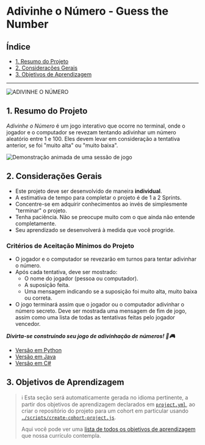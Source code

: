 # Adivinhe o Número - Guess the Number

## Índice

- [1. Resumo do Projeto](#1-resumo-do-projeto)
- [2. Considerações Gerais](#2-considerações-gerais)
- [3. Objetivos de Aprendizagem](#3-objetivos-de-aprendizagem)

---

![ADIVINHE O
NÚMERO](https://firebasestorage.googleapis.com/v0/b/laboratoria-945ea.appspot.com/o/guess-the-number.png?alt=media)

## 1. Resumo do Projeto

_Adivinhe o Número_ é um jogo interativo que ocorre no terminal, onde o jogador
e o computador se revezam tentando adivinhar um número aleatório entre 1 e 100.
Eles devem levar em consideração a tentativa anterior, se foi "muito alta" ou
"muito baixa".

![Demonstração animada de uma sessão de
jogo](https://firebasestorage.googleapis.com/v0/b/laboratoria-945ea.appspot.com/o/guess-the-number-demo.gif?alt=media)

## 2. Considerações Gerais

- Este projeto deve ser desenvolvido de maneira **individual**.
- A estimativa de tempo para completar o projeto é de 1 a 2 Sprints.
- Concentre-se em adquirir conhecimentos ao invés de simplesmente "terminar" o
  projeto.
- Tenha paciência. Não se preocupe muito com o que ainda não entende
  completamente.
- Seu aprendizado se desenvolverá à medida que você progride.

### **Critérios de Aceitação Mínimos do Projeto**

- O jogador e o computador se revezarão em turnos para tentar adivinhar o
  número.
- Após cada tentativa, deve ser mostrado:
  * O nome do jogador (pessoa ou computador).
  * A suposição feita.
  * Uma mensagem indicando se a suposição foi muito alta, muito baixa ou
    correta.
- O jogo terminará assim que o jogador ou o computador adivinhar o número
  secreto. Deve ser mostrada uma mensagem de fim de jogo, assim como uma lista
  de todas as tentativas feitas pelo jogador vencedor.

**_Divirta-se construindo seu jogo de adivinhação de números! 🎲🎮_**

- [Versão em Python](./docs/README-python.md)
- [Versão em Java](./docs/README-java.md)
- [Versão em C#](./docs/README-csharp.pt.md)

## 3. Objetivos de Aprendizagem

> ℹ️ Esta seção será automaticamente gerada no idioma pertinente, a partir dos
> objetivos de aprendizagem declarados em [`project.yml`](./project.yml), ao
> criar o repositório do projeto para um cohort em particular usando
> [`./scripts/create-cohort-project.js`](../../scripts#create-cohort-project-coaches).
>
> Aqui você pode ver uma [lista de todos os objetivos de
> aprendizagem](../../learning-objectives/data.yml) que nossa currículo
> contempla.
